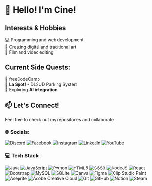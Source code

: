 # 👋 Hello! I'm Cine!

## Interests & Hobbies <br/>
💻 Programming and web development <br/>
🎨 Creating digital and traditional art <br/>
🎥 Film and video editing

## Current Side Quests: <br/>
👾 freeCodeCamp <br/>
🚗 **La Spot!** - DLSUD Parking System <br/>
🤖 Exploring **AI integration**

## 📫 Let's Connect!<br/>
Feel free to check out my repositories and collaborate!


### 🌐 Socials:
[![Discord](https://img.shields.io/badge/Discord-%237289DA.svg?logo=discord&logoColor=white)](https://discord.gg/peamupbubbber) [![Facebook](https://img.shields.io/badge/Facebook-%231877F2.svg?logo=Facebook&logoColor=white)](https://facebook.com/ysabel.dalida.15) [![Instagram](https://img.shields.io/badge/Instagram-%23E4405F.svg?logo=Instagram&logoColor=white)](https://instagram.com/pan_chingg) [![LinkedIn](https://img.shields.io/badge/LinkedIn-%230077B5.svg?logo=linkedin&logoColor=white)](https://www.linkedin.com/in/francine-ysabel-dalida-bb16a2343/)
 [![YouTube](https://img.shields.io/badge/YouTube-%23FF0000.svg?logo=YouTube&logoColor=white)](https://youtube.com/@pan_ching) 

### 💻 Tech Stack:
![Java](https://img.shields.io/badge/java-%23ED8B00.svg?style=for-the-badge&logo=openjdk&logoColor=white) ![JavaScript](https://img.shields.io/badge/javascript-%23323330.svg?style=for-the-badge&logo=javascript&logoColor=%23F7DF1E) ![Python](https://img.shields.io/badge/python-3670A0?style=for-the-badge&logo=python&logoColor=ffdd54) ![HTML5](https://img.shields.io/badge/html5-%23E34F26.svg?style=for-the-badge&logo=html5&logoColor=white) ![CSS3](https://img.shields.io/badge/css3-%231572B6.svg?style=for-the-badge&logo=css3&logoColor=white) ![NodeJS](https://img.shields.io/badge/node.js-6DA55F?style=for-the-badge&logo=node.js&logoColor=white) ![React](https://img.shields.io/badge/react-%2320232a.svg?style=for-the-badge&logo=react&logoColor=%2361DAFB) ![Bootstrap](https://img.shields.io/badge/bootstrap-%238511FA.svg?style=for-the-badge&logo=bootstrap&logoColor=white) ![MySQL](https://img.shields.io/badge/mysql-4479A1.svg?style=for-the-badge&logo=mysql&logoColor=white) ![SQLite](https://img.shields.io/badge/sqlite-%2307405e.svg?style=for-the-badge&logo=sqlite&logoColor=white) ![Canva](https://img.shields.io/badge/Canva-%2300C4CC.svg?style=for-the-badge&logo=Canva&logoColor=white) ![Figma](https://img.shields.io/badge/figma-%23F24E1E.svg?style=for-the-badge&logo=figma&logoColor=white) ![Clip Studio Paint](https://img.shields.io/badge/ClipStudioPaint-%23CFD3D3.svg?style=for-the-badge&logo=ClipStudioPaint&logoColor=white) ![Aseprite](https://img.shields.io/badge/Aseprite-FFFFFF?style=for-the-badge&logo=Aseprite&logoColor=#7D929E) ![Adobe Creative Cloud](https://img.shields.io/badge/Adobe%20Creative%20Cloud-DA1F26.svg?style=for-the-badge&logo=Adobe%20Creative%20Cloud&logoColor=white) ![Git](https://img.shields.io/badge/git-%23F05033.svg?style=for-the-badge&logo=git&logoColor=white) ![GitHub](https://img.shields.io/badge/github-%23121011.svg?style=for-the-badge&logo=github&logoColor=white) ![Notion](https://img.shields.io/badge/Notion-%23000000.svg?style=for-the-badge&logo=notion&logoColor=white) ![Steam](https://img.shields.io/badge/steam-%23000000.svg?style=for-the-badge&logo=steam&logoColor=white)

<!-- 
### 📊 GitHub Stats:
![](https://github-readme-stats.vercel.app/api?username=cinedalida&theme=tokyonight&hide_border=false&include_all_commits=true&count_private=true)<br/>
![](https://nirzak-streak-stats.vercel.app/?user=cinedalida&theme=tokyonight&hide_border=false)<br/>
![](https://github-readme-stats.vercel.app/api/top-langs/?username=cinedalida&theme=tokyonight&hide_border=false&include_all_commits=true&count_private=true&layout=compact)
-->
<!-- Proudly created with GPRM ( https://gprm.itsvg.in ) -->

